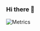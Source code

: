 ### Hi there 👋

![Metrics](https://metrics.lecoq.io/brossasz?template=classic&base.header=0&gists=1&followup=1&lines=1&projects=1&repositories=1&discussions=1&notable=1&languages=1&introduction=1&pagespeed=1&repositories=100&repositories.batch=100&repositories.forks=false&repositories.affiliations=owner&languages.limit=8&languages.sections=most-used&languages.colors=github&languages.threshold=0%25&languages.indepth=false&languages.categories=markup%2C%20programming&languages.recent.categories=markup%2C%20programming&languages.recent.load=300&languages.recent.days=14&introduction.title=true&followup.sections=repositories&projects.limit=4&projects.descriptions=false&notable.repositories=false&pagespeed.url=.user.website&pagespeed.detailed=false&pagespeed.screenshot=true&config.timezone=Asia%2FShanghai&config.display=large)
